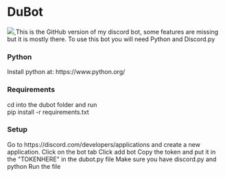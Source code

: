 <h1>DuBot</h1>
<a href="https://top.gg/bot/865190020179296267">
  <img src="https://top.gg/api/widget/865190020179296267.svg">
</a>
This is the GitHub version of my discord bot, some features are missing but it is mostly there.
To use this bot you will need Python and Discord.py

<h3>Python</h3>
Install python at: https://www.python.org/

<h3>Requirements</h3>
cd into the dubot folder and run <br>
pip install -r requirements.txt

<h3>Setup</h3>
Go to https://discord.com/developers/applications and create a new application.
Click on the bot tab
Click add bot
Copy the token and put it in the "TOKENHERE" in the dubot.py file
Make sure you have discord.py and python
Run the file
